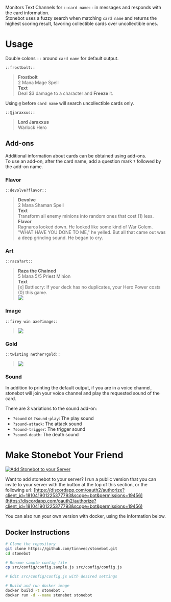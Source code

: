 Monitors Text Channels for `::card name::` in messages and responds with the card information.  
Stonebot uses a fuzzy search when matching `card name` and returns the highest scoring result, favoring collectible cards over uncollectible ones.

# Usage

Double colons `::` around `card name` for default output.

`::frostbolt::`

> **Frostbolt**  
> 2 Mana Mage Spell  
> **Text**  
> Deal $3 damage to a character and **Freeze** it.

Using `@` before `card name` will search uncollectible cards only.

`::@jaraxxus::`

> **Lord Jaraxxus**  
> Warlock Hero

## Add-ons

Additional information about cards can be obtained using add-ons.  
To use an add-on, after the card name, add a question mark `?` followed by the add-on name.

### Flavor

`::devolve?flavor::`

> **Devolve**  
> 2 Mana Shaman Spell  
> **Text**  
> Transform all enemy minions into random ones that cost (1) less.  
> **Flavor**  
> Ragnaros looked down. He looked like some kind of War Golem. "WHAT HAVE YOU DONE TO ME," he yelled. But all that came out was a deep grinding sound. He began to cry.

### Art

`::raza?art::`

> **Raza the Chained**  
> 5 Mana 5/5 Priest Minion  
> **Text**  
> [x] Battlecry: If your deck has no duplicates, your Hero Power costs (0) this game.  
> ![](https://art.hearthstonejson.com/v1/512x/CFM_020.jpg)

### Image

`::firey win axe?image::`

> ![](http://media.services.zam.com/v1/media/byName/hs/cards/enus/CS2_106.png)

### Gold

`::twisting nether?gold::`

> ![](http://media.services.zam.com/v1/media/byName/hs/cards/enus/animated/EX1_312_premium.gif)

### Sound

In addition to printing the default output, if you are in a voice channel, stonebot will join your voice channel and play the requested sound of the card.

There are 3 variations to the sound add-on:

* `?sound` or `?sound-play`: The play sound
* `?sound-attack`: The attack sound
* `?sound-trigger`: The trigger sound
* `?sound-death`: The death sound

# Make Stonebot Your Friend

[![Add Stonebot to your Server][discord-add-badge]][discord-oauth-link]

[discord-oauth-link]: https://discordapp.com/oauth2/authorize?client_id=181041901225377793&scope=bot&permissions=19456
[discord-add-badge]: https://img.shields.io/badge/Discord-Invite%20Stonebot-7289DA.svg?style=flat-square

Want to add stonebot to your server? I run a public version that you can invite to your server with the button at the top of this section, or the following url: [https://discordapp.com/oauth2/authorize?client_id=181041901225377793&scope=bot&permissions=19456](https://discordapp.com/oauth2/authorize?client_id=181041901225377793&scope=bot&permissions=19456)

You can also run your own version with docker, using the information below.

## Docker Instructions

```bash
# Clone the repository
git clone https://github.com/tinnvec/stonebot.git
cd stonebot

# Rename sample config file
cp src/config/config.sample.js src/config/config.js

# Edit src/config/config.js with desired settings

# Build and run docker image
docker build -t stonebot .
docker run -d --name stonebot stonebot
```


